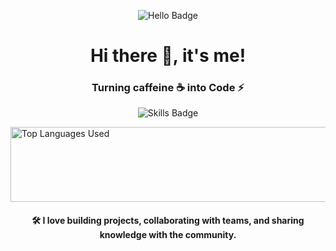 <p align="center">
  <img src="https://img.shields.io/badge/hello-hi-green?style=for-the-badge&logo=python&logoColor=white" alt="Hello Badge" />
</p>

<h1 align="center">Hi there 👋, it's me!</h1>
<h3 align="center">Turning caffeine ☕ into Code ⚡</h3>

<p align="center">
  <img src="https://img.shields.io/badge/Skills-Python%20|%20JavaScript%20|%20Data%20Science%20|%20Cybersecurity-blue?style=flat&logo=python&logoColor=white" alt="Skills Badge" />
</p>

<!-- GitHub Stats with Language Bar Chart -->

  <img width="1000" height="120" src="https://github-readme-stats.vercel.app/api/top-langs/?username=rayxtn&layout=compact&hide=html&langs_count=6&theme=radical" alt="Top Languages Used" />

<h4 align="center">
  🛠️ I love building projects, collaborating with teams, and sharing knowledge with the community.
</h4>
